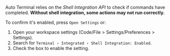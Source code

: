 Auto Terminal relies on the _Shell Integration API_ to check if commands have completed.
**Without shell integration, some actions may not run correctly.**

To confirm it's enabled, press `Open Settings` or:

1. Open your workspace settings (Code/File > Settings/Preferences > Settings).
2. Search for `Terminal › Integrated › Shell Integration: Enabled`.
3. Check the box to enable the setting.
